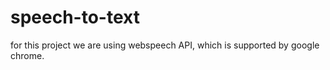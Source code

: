 # speech-to-text

for this project we are using webspeech API, which is supported by google chrome.
